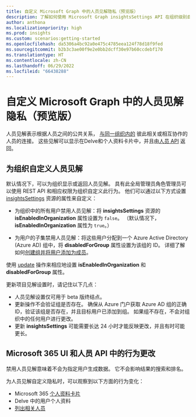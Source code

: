 ```yaml
---
title: 自定义 Microsoft Graph 中的人员见解隐私（预览版）
description: 了解如何使用 Microsoft Graph insightsSettings API 在组织级别自定义人员见解。
author: anthona
ms.localizationpriority: high
ms.prod: insights
ms.custom: scenarios:getting-started
ms.openlocfilehash: da5306a4bc92a0e475c4785eea124f78d18f9fed
ms.sourcegitcommit: b2b3c3ae00f9e2e0bb2dcff30e97b60ccdebf170
ms.translationtype: HT
ms.contentlocale: zh-CN
ms.lasthandoff: 06/29/2022
ms.locfileid: "66438288"
---
```

# <a name="customize-people-insights-privacy-in-microsoft-graph-preview"></a>自定义 Microsoft Graph 中的人员见解隐私（预览版）

人员见解表示根据人员之间的公共关系， [与同一组织内的](people-example.md#including-a-person-as-relevant-or-working-with) 彼此相关或相互协作的人员的连接。 这些见解可以显示在Delve和个人资料卡片中，并且由[人员 API](/graph/api/user-list-people) 返回。


## <a name="customize-people-insights-for-an-organization"></a>为组织自定义人员见解

默认情况下，可以为组织显示或返回人员见解。 具有此全局管理员角色管理员可以使用 REST API 和相应权限为组织自定义此行为。 他们可以通过以下方式设置 [insightsSettings](/graph/api/resources/insightssettings?view=graph-rest-beta&preserve-view=true) 资源的属性来自定义：

- 为组织中的所有用户禁用人员见解：将 **insightsSettings** 资源的 **isEnabledInOrganization** 属性设置为 `false`。 （默认情况下， **isEnabledInOrganization** 属性为 `true`。）

- 为用户的子集禁用人员见解：将这些用户分配到一个 Azure Active Directory (Azure AD) 组中，将 **disabledForGroup** 属性设置为该组的 ID。 详细了解如何[创建组并将用户添加为成员](/azure/active-directory/fundamentals/active-directory-groups-create-azure-portal)。 

使用 [update](/graph/api/insightssettings-update?view=graph-rest-beta&preserve-view=true) 操作来相应地设置 **isEnabledInOrganization** 和 **disabledForGroup** 属性。 

更新项目见解设置时，请记住以下几点： 
* 人员见解设置仅可用于 beta 版终结点。 
* 更新操作不会验证组是否存在。 确保从 Azure 门户获取 Azure AD 组的正确 ID，验证该组是否存在，并且目标用户已添加到组。 如果组不存在，不会对组织中的任何用户进行更改。 
* 更新 **insightsSettings** 可能需要长达 24 小时才能反映更改，并且有时可能更长。 

## <a name="behavior-changes-in-the-microsoft-365-ui-and-people-api"></a>Microsoft 365 UI 和人员 API 中的行为更改 

禁用人员见解意味着不会为指定用户生成数据。 它不会影响结果的搜索和排名。

为人员见解自定义隐私时，可以观察到以下方面的行为变化：
* Microsoft 365 [个人资料卡片](https://support.microsoft.com/office/profile-cards-in-microsoft-365-e80f931f-5fc4-4a59-ba6e-c1e35a85b501)
* Delve 中的用户个人资料
* [列出相关人员](/graph/api/user-list-people)